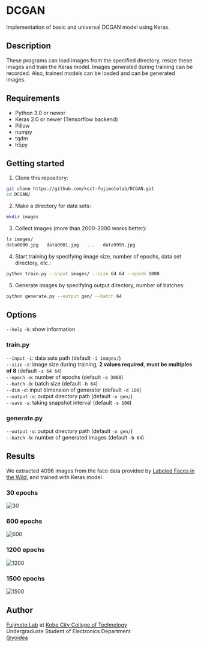 # DCGAN

Implementation of basic and universal DCGAN model using Keras.

## Description

These programs can load images from the specified directory, resize these images and train the Keras model.
Images generated during training can be recorded.
Also, trained models can be loaded and can be generated images.

## Requirements

- Python 3.0 or newer
- Keras 2.0 or newer (Tensorflow backend)
- Pillow
- numpy
- tqdm
- h5py

## Getting started

1. Clone this repository:
```sh
git clone https://github.com/kcct-fujimotolab/DCGAN.git
cd DCGAN/
```

2. Make a directory for data sets:
```sh
mkdir images
```

3. Collect images (more than 2000-3000 works better):
```sh
ls images/
data0000.jpg   data0001.jpg   ...   data9999.jpg
```

4. Start training by specifying image size, number of epochs, data set directory, etc.:
```sh
python train.py --input images/ --size 64 64 --epoch 1000
```

5. Generate images by specifying output directory, number of batches:
```sh
python generate.py --output gen/ --batch 64
```

## Options

`--help` `-h`: show information

### train.py

`--input` `-i`: data sets path (default `-i images/`)  
`--size` `-z`: image size during training, **2 values required**, **must be multiples of 8** (default `-z 64 64`)  
`--epoch` `-e`: number of epochs (default `-e 3000`)  
`--batch` `-b`: batch size (default `-b 64`)  
`--dim` `-d`: input dimension of generator (default `-d 100`)  
`--output` `-o`: output directory path (default `-o gen/`)  
`--save` `-s`: taking snapshot interval (default `-s 100`)

### generate.py

`--output` `-o`: output directory path (default `-o gen/`)  
`--batch` `-b`: number of generated images (default `-b 64`)

## Results

We extracted 4096 images from the face data provided by [Labeled Faces in the Wild](http://vis-www.cs.umass.edu/lfw/), and trained with Keras model.

### 30 epochs
![30](https://i.imgur.com/PrQkuVP.jpg)

### 600 epochs
![600](https://i.imgur.com/77kPHTO.jpg)

### 1200 epochs
![1200](https://i.imgur.com/TWri1m9.jpg)

### 1500 epochs
![1500](https://i.imgur.com/sKjWmpT.jpg)

## Author

[Fujimoto Lab](http://www.kobe-kosen.ac.jp/~fujimoto/) at [Kobe City College of Technology](http://www.kobe-kosen.ac.jp)  
Undergraduate Student of Electronics Department  
[@yoidea](https://twitter.com/yoidea)